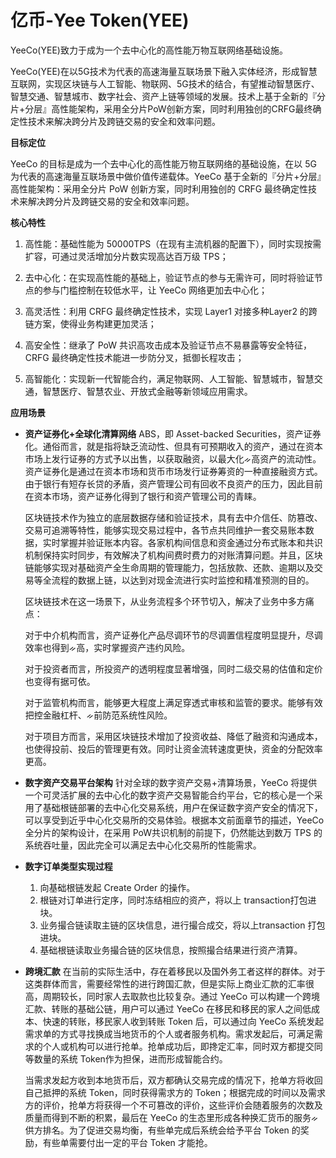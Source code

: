 # 亿币-Yee Token(YEE)

YeeCo(YEE)致力于成为一个去中心化的高性能万物互联网络基础设施。

YeeCo(YEE)在以5G技术为代表的高速海量互联场景下融入实体经济，形成智慧互联网，实现区块链与人工智能、物联网、5G技术的结合，有望推动智慧医疗、智慧交通、智慧城市、数字社会、资产上链等领域的发展。技术上基于全新的『分片+分层』高性能架构，采用全分片PoW创新方案，同时利用独创的CRFG最终确定性技术来解决跨分片及跨链交易的安全和效率问题。

**目标定位**

YeeCo 的目标是成为一个去中心化的高性能万物互联网络的基础设施，在以 5G 为代表的高速海量互联场景中做价值传递载体。YeeCo 基于全新的『分片+分层』高性能架构：采用全分片 PoW 创新方案，同时利用独创的 CRFG 最终确定性技术来解决跨分片及跨链交易的安全和效率问题。

**核心特性**

1. 高性能：基础性能为 50000TPS（在现有主流机器的配置下），同时实现按需扩容，可通过灵活增加分片数实现高达百万级 TPS；

2. 去中心化：在实现高性能的基础上，验证节点的参与无需许可，同时将验证节点的参与门槛控制在较低水平，让 YeeCo 网络更加去中心化；

3. 高灵活性：利用 CRFG 最终确定性技术，实现 Layer1 对接多种Layer2 的跨链方案，使得业务构建更加灵活；

4. 高安全性：继承了 PoW 共识高攻击成本及验证节点不易暴露等安全特征，CRFG 最终确定性技术能进一步防分叉，抵御长程攻击；

5. 高智能化：实现新一代智能合约，满足物联网、人工智能、智慧城市，智慧交通，智慧医疗、智慧农业、开放式金融等新领域应用需求。

**应用场景**

- **资产证券化+全球化清算网络**
  ABS，即 Asset-backed Securities，资产证券化。通俗而言，就是指将缺乏流动性、但具有可预期收入的资产，通过在资本市场上发行证券的方式予以出售，以获取融资，以最大化ᨀ高资产的流动性。资产证券化是通过在资本市场和货币市场发行证券筹资的一种直接融资方式。由于银行有短存长贷的矛盾，资产管理公司有回收不良资产的压力，因此目前在资本市场，资产证券化得到了银行和资产管理公司的青睐。

  区块链技术作为独立的底层数据存储和验证技术，具有去中介信任、防篡改、交易可追溯等特性，能够实现交易过程中，各节点共同维护一套交易账本数据，实时掌握并验证账本内容。各家机构间信息和资金通过分布式账本和共识机制保持实时同步，有效解决了机构间费时费力的对账清算问题。并且，区块链能够实现对基础资产全生命周期的管理能力，包括放款、还款、逾期以及交易等全流程的数据上链，以达到对现金流进行实时监控和精准预测的目的。

  区块链技术在这一场景下，从业务流程多个环节切入，解决了业务中多方痛点：

  对于中介机构而言，资产证券化产品尽调环节的尽调置信程度明显提升，尽调效率也得到ᨀ高，实时掌握资产违约风险。

  对于投资者而言，所投资产的透明程度显著增强，同时二级交易的估值和定价也变得有据可依。

  对于监管机构而言，能够更大程度上满足穿透式审核和监管的要求。能够有效把控金融杠杆、ᨀ前防范系统性风险。

  对于项目方而言，采用区块链技术增加了投资收益、降低了融资和沟通成本，也使得投前、投后的管理更有效。同时让资金流转速度更快，资金的分配效率更高。

- **数字资产交易平台架构**
  针对全球的数字资产交易+清算场景，YeeCo 将提供一个可灵活扩展的去中心化的数字资产交易智能合约平台，它的核心是一个采用了基础根链部署的去中心化交易系统，用户在保证数字资产安全的情况下，可以享受到近乎中心化交易所的交易体验。根据本文前面章节的描述，YeeCo 全分片的架构设计，在采用 PoW共识机制的前提下，仍然能达到数万 TPS 的系统吞吐量，因此完全可以满足去中心化交易所的性能需求。

- **数字订单类型实现过程**
  1. 向基础根链发起 Create Order 的操作。
  2. 根链对订单进行定序，同时冻结相应的资产，将以上 transaction打包进块。
  3. 业务撮合链读取主链的区块信息，进行撮合成交，将以上transaction 打包进块。
  4. 基础根链读取业务撮合链的区块信息，按照撮合结果进行资产清算。

- **跨境汇款**
  在当前的实际生活中，存在着移民以及国外务工者这样的群体。对于这类群体而言，需要经常性的进行跨国汇款，但是实际上商业汇款的汇率很高，周期较长，同时家人去取款也比较复杂。通过 YeeCo 可以构建一个跨境汇款、转账的基础公链，用户可以通过 YeeCo 在移民和移民的家人之间低成本、快速的转账，移民家人收到转账 Token 后，可以通过向 YeeCo 系统发起需求单的方式寻找换成当地货币的个人或者服务机构。需求发起后，可满足需求的个人或机构可以进行抢单。抢单成功后，即搀定汇率，同时双方都提交同等数量的系统 Token作为担保，进而形成智能合约。

   当需求发起方收到本地货币后，双方都确认交易完成的情况下，抢单方将收回自己抵押的系统 Token，同时获得需求方的 Token；根据完成的时间以及需求方的评价，抢单方将获得一个不可篡改的评价，这些评价会随着服务的次数及质量而得到不断的积累，最后在 YeeCo 的生态里形成各种换汇货币的服务ᨀ供方排名。为了促进交易均衡，有些单完成后系统会给予平台 Token 的奖励，有些单需要付出一定的平台 Token 才能抢。
